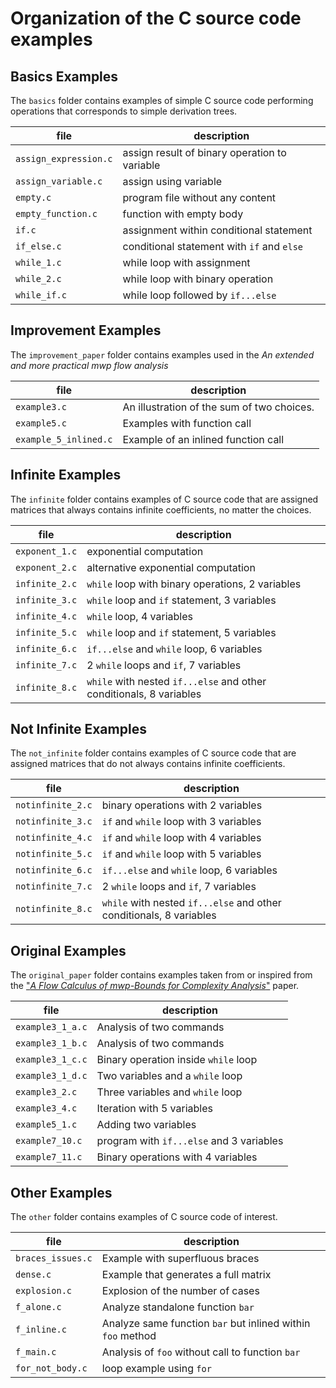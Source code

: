 # Organization of the C source code examples

<!-- To reword, but that's the idea. -->

## Basics Examples

The `basics` folder contains examples of simple C source code performing operations that corresponds to simple derivation trees.

| file | description |
| --- | --- |
`assign_expression.c` | assign result of binary operation to variable
`assign_variable.c` | assign using variable
`empty.c` | program file without any content
`empty_function.c` | function with empty body
`if.c` | assignment within conditional statement
`if_else.c` | conditional statement with `if` and `else`
`while_1.c` | while loop with assignment
`while_2.c` | while loop with binary operation
`while_if.c` | while loop followed by `if...else`

## Improvement Examples

The `improvement_paper` folder contains examples used in the _An extended and more practical mwp flow analysis_

| file | description |
| --- | --- |
`example3.c` | An illustration of the sum of two choices.
`example5.c` | Examples with function call
`example_5_inlined.c` | Example of an inlined function call


## Infinite Examples

The `infinite` folder contains examples of C source code that are assigned matrices that always contains infinite coefficients, no matter the choices.

| file | description |
| --- | --- |
`exponent_1.c` | exponential computation
`exponent_2.c` | alternative exponential computation
`infinite_2.c` | `while` loop with binary operations, 2 variables
`infinite_3.c` | `while` loop and `if` statement, 3 variables
`infinite_4.c` | `while` loop, 4 variables
`infinite_5.c` | `while` loop and `if` statement, 5 variables
`infinite_6.c` | `if...else` and `while` loop, 6 variables
`infinite_7.c` | 2 `while` loops and `if`, 7 variables
`infinite_8.c` | `while` with nested `if...else` and other conditionals, 8 variables

## Not Infinite Examples

The `not_infinite` folder contains examples of C source code that are assigned matrices that do not always contains infinite coefficients.

| file | description |
| --- | --- |
`notinfinite_2.c` | binary operations with 2 variables
`notinfinite_3.c` | `if` and `while` loop with 3 variables
`notinfinite_4.c` | `if` and `while` loop with 4 variables
`notinfinite_5.c` | `if` and `while` loop with 5 variables
`notinfinite_6.c` | `if...else` and `while` loop, 6 variables
`notinfinite_7.c` | 2 `while` loops and `if`, 7 variables
`notinfinite_8.c` | `while` with nested `if...else` and other conditionals, 8 variables

## Original Examples

The `original_paper` folder contains examples taken from or inspired from the ["_A Flow Calculus of mwp-Bounds for Complexity Analysis_"](https://doi.org/10.1145/1555746.1555752) paper.

| file | description |
| --- | --- |
`example3_1_a.c` | Analysis of two commands
`example3_1_b.c` | Analysis of two commands
`example3_1_c.c` | Binary operation inside `while` loop 
`example3_1_d.c` | Two variables and a `while` loop
`example3_2.c`  | Three variables and `while` loop
`example3_4.c` |  Iteration with 5 variables
`example5_1.c` | Adding two variables
`example7_10.c` | program with `if...else` and 3 variables
`example7_11.c` | Binary operations with 4 variables


## Other Examples

The `other` folder contains examples of C source code of interest.

| file | description |
| --- | --- |
`braces_issues.c` | Example with superfluous braces
`dense.c` | Example that generates a full matrix
`explosion.c` | Explosion of the number of cases
`f_alone.c` | Analyze standalone function `bar`
`f_inline.c` | Analyze same function `bar` but inlined within `foo` method
`f_main.c` | Analysis of `foo` without call to function `bar`
`for_not_body.c` | loop example using `for`
